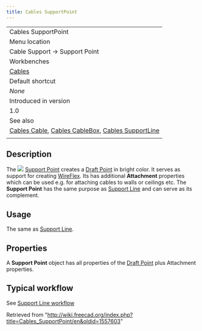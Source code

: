 ```yaml
---
title: Cables SupportPoint
---
```


|                                                                                                                                                                     |
| ------------------------------------------------------------------------------------------------------------------------------------------------------------------- |
| Cables SupportPoint                                                                                                                                                 |
| Menu location                                                                                                                                                       |
| Cable Support → Support Point                                                                                                                                       |
| Workbenches                                                                                                                                                         |
| [Cables](/Cables_Workbench "Cables Workbench")                                                                                                                      |
| Default shortcut                                                                                                                                                    |
| _None_                                                                                                                                                              |
| Introduced in version                                                                                                                                               |
| 1.0                                                                                                                                                                 |
| See also                                                                                                                                                            |
| [Cables Cable](/Cables_Cable "Cables Cable"), [Cables CableBox](/Cables_CableBox "Cables CableBox"), [Cables SupportLine](/Cables_SupportLine "Cables SupportLine") |
|                                                                                                                                                                     |

## Description

The ![](/images/Cables_SupportPoint.svg) [Support Point](/Cables_SupportPoint "Cables SupportPoint") creates a [Draft Point](/Draft_Point "Draft Point") in bright color. It serves as support for creating [WireFlex](/Cables_WireFlex "Cables WireFlex"). Its has additional **Attachment** properties which can be used e.g. for attaching cables to walls or ceilings etc. The **Support Point** has the same purpose as [Support Line](/Cables_SupportLine "Cables SupportLine") and can serve as its complement.

## Usage

The same as [Support Line](/Cables_SupportLine "Cables SupportLine").

## Properties

A **Support Point** object has all properties of the [Draft Point](/Draft_Point#Properties "Draft Point") plus Attachment properties.

## Typical workflow

See [Support Line workflow](/Cables_SupportLine#Typical_workflow "Cables SupportLine")

Retrieved from "<http://wiki.freecad.org/index.php?title=Cables_SupportPoint/en&oldid=1557603>"
